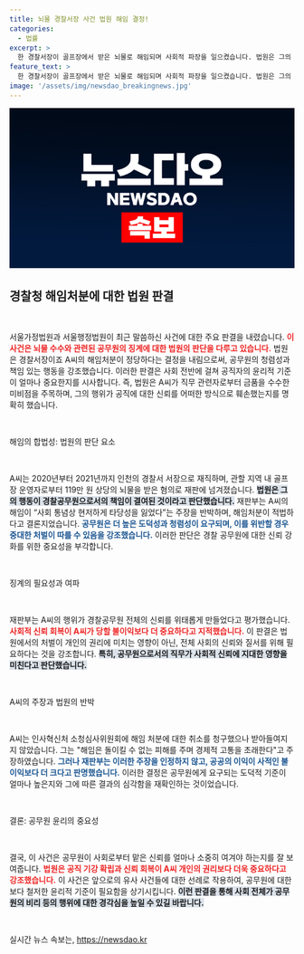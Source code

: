 ```yaml
---
title: 뇌물 경찰서장 사건 법원 해임 결정!
categories:
  - 법률
excerpt: >
  한 경찰서장이 골프장에서 받은 뇌물로 해임되며 사회적 파장을 일으켰습니다. 법원은 그의 해임이 타당하다고 판단하며, 공직 기강 확립의 필요성을 강조했습니다.
feature_text: >
  한 경찰서장이 골프장에서 받은 뇌물로 해임되며 사회적 파장을 일으켰습니다. 법원은 그의 해임이 타당하다고 판단하며, 공직 기강 확립의 필요성을 강조했습니다.
image: '/assets/img/newsdao_breakingnews.jpg'
---
```


<p><img src="/assets/img/newsdao_breakingnews.jpg" alt="firstkoreanews 속보" /></p>

<h2 data-ke-size="size26">경찰청 해임처분에 대한 법원 판결</h2>

<p data-ke-size="size16">&nbsp;</p>

<p>서울가정법원과 서울행정법원이 최근 말씀하신 사건에 대한 주요 판결을 내렸습니다. <b><span style="color: #ee2323;">이 사건은 뇌물 수수와 관련된 공무원의 징계에 대한 법원의 판단을 다루고 있습니다.</span></b> 법원은 경찰서장이죠 A씨의 해임처분이 정당하다는 결정을 내림으로써, 공무원의 청렴성과 책임 있는 행동을 강조했습니다. 이러한 판결은 사회 전반에 걸쳐 공직자의 윤리적 기준이 얼마나 중요한지를 시사합니다. 즉, 법원은 A씨가 직무 관련자로부터 금품을 수수한 미비점을 주목하며, 그의 행위가 공직에 대한 신뢰를 어떠한 방식으로 훼손했는지를 명확히 했습니다.</p>

<p data-ke-size="size16">&nbsp;</p>

<p>해임의 합법성: 법원의 판단 요소</p>

<p data-ke-size="size16">&nbsp;</p>

<p>A씨는 2020년부터 2021년까지 인천의 경찰서 서장으로 재직하며, 관할 지역 내 골프장 운영자로부터 119만 원 상당의 뇌물을 받은 혐의로 재판에 넘겨졌습니다. <b><span style="background-color: #21538527;">법원은 그의 행동이 경찰공무원으로서의 책임이 결여된 것이라고 판단했습니다.</span></b> 재판부는 A씨의 해임이 “사회 통념상 현저하게 타당성을 잃었다”는 주장을 반박하며, 해임처분이 적법하다고 결론지었습니다. <b><span style="color: #1a5490;">공무원은 더 높은 도덕성과 청렴성이 요구되며, 이를 위반할 경우 중대한 처벌이 따를 수 있음을 강조했습니다.</span></b> 이러한 판단은 경찰 공무원에 대한 신뢰 강화를 위한 중요성을 부각합니다.</p>

<p data-ke-size="size16">&nbsp;</p>

<p>징계의 필요성과 여파</p>

<p data-ke-size="size16">&nbsp;</p>

<p>재판부는 A씨의 행위가 경찰공무원 전체의 신뢰를 위태롭게 만들었다고 평가했습니다. <b><span style="color: #ee2323;">사회적 신뢰 회복이 A씨가 당할 불이익보다 더 중요하다고 지적했습니다.</span></b> 이 판결은 법원에서의 처벌이 개인의 권리에 미치는 영향이 아닌, 전체 사회의 신뢰와 질서를 위해 필요하다는 것을 강조합니다. <b><span style="background-color: #21538527;">특히, 공무원으로서의 직무가 사회적 신뢰에 지대한 영향을 미친다고 판단했습니다.</span></b></p>

<p data-ke-size="size16">&nbsp;</p>

<p>A씨의 주장과 법원의 반박</p>

<p data-ke-size="size16">&nbsp;</p>

<p>A씨는 인사혁신처 소청심사위원회에 해임 처분에 대한 취소를 청구했으나 받아들여지지 않았습니다. 그는 "해임은 돌이킬 수 없는 피해를 주며 경제적 고통을 초래한다"고 주장하였습니다. <b><span style="color: #1a5490;">그러나 재판부는 이러한 주장을 인정하지 않고, 공공의 이익이 사적인 불이익보다 더 크다고 판명했습니다.</span></b> 이러한 결정은 공무원에게 요구되는 도덕적 기준이 얼마나 높은지와 그에 따른 결과의 심각함을 재확인하는 것이었습니다.</p>

<p data-ke-size="size16">&nbsp;</p>

<p>결론: 공무원 윤리의 중요성</p>

<p data-ke-size="size16">&nbsp;</p>

<p>결국, 이 사건은 공무원이 사회로부터 맡은 신뢰를 얼마나 소중히 여겨야 하는지를 잘 보여줍니다. <b><span style="color: #ee2323;">법원은 공직 기강 확립과 신뢰 회복이 A씨 개인의 권리보다 더욱 중요하다고 강조했습니다.</span></b> 이 사건은 앞으로의 유사 사건들에 대한 선례로 작용하여, 공무원에 대한 보다 철저한 윤리적 기준이 필요함을 상기시킵니다. <b><span style="background-color: #21538527;">이런 판결을 통해 사회 전체가 공무원의 비리 등의 행위에 대한 경각심을 높일 수 있길 바랍니다.</span></b> </p>

<p data-ke-size="size16">&nbsp;</p>
실시간 뉴스 속보는, <a href="https://newsdao.kr" rel="dofollow">https://newsdao.kr</a>


